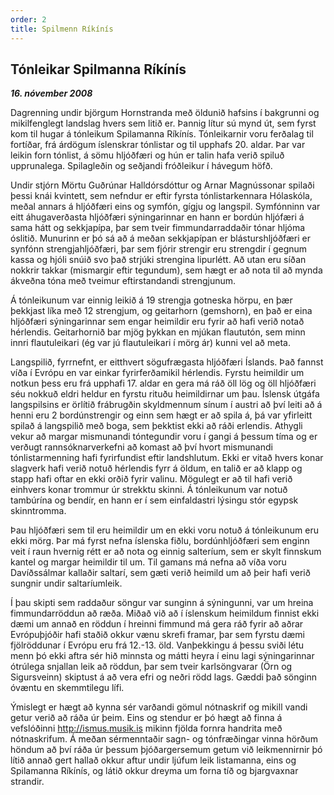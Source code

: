 ```yaml
---
order: 2
title: Spilmenn Ríkínís
---
```


## Tónleikar Spilmanna Ríkínís

***16. nóvember 2008***

Dagrenning undir björgum Hornstranda með öldunið hafsins í bakgrunni og mikilfenglegt landslag hvers sem litið er. Þannig lítur sú mynd út, sem fyrst kom til hugar á tónleikum Spilamanna Ríkínís. Tónleikarnir voru ferðalag til fortíðar, frá árdögum íslenskrar tónlistar og til upphafs 20. aldar. Þar var leikin forn tónlist, á sömu hljóðfæri og hún er talin hafa verið spiluð upprunalega. Spilagleðin og seðjandi fróðleikur í hávegum höfð.

Undir stjórn Mörtu Guðrúnar Halldórsdóttur og Arnar Magnússonar spilaði þessi knái kvintett, sem nefndur er eftir fyrsta tónlistarkennara Hólaskóla, meðal annars á hljóðfæri eins og symfón, gígju og langspil. Symfónninn var eitt áhugaverðasta hljóðfæri sýningarinnar en hann er bordún hljófæri á sama hátt og sekkjapípa, þar sem tveir fimmundarraddaðir tónar hljóma óslitið. Munurinn er þó sá að á meðan sekkjapípan er blásturshljóðfæri er synfónn strengjahljóðfæri, þar sem fjórir strengir eru strengdir í gegnum kassa og hjóli snúið svo það strjúki strengina lipurlétt. Að utan eru síðan nokkrir takkar (mismargir eftir tegundum), sem hægt er að nota til að mynda ákveðna tóna með tveimur eftirstandandi strengjunum.

Á tónleikunum var einnig leikið á 19 strengja gotneska hörpu, en þær þekkjast líka með 12 strengjum, og geitarhorn (gemshorn), en það er eina hljóðfæri sýningarinnar sem engar heimildir eru fyrir að hafi verið notað hérlendis. Geitarhornið bar mjög þykkan en mjúkan flaututón, sem minn innri flautuleikari (ég var jú flautuleikari í mörg ár) kunni vel að meta.

Langspilið, fyrrnefnt, er eitthvert sögufrægasta hljóðfæri Íslands. Það fannst víða í Evrópu en var einkar fyrirferðamikil hérlendis. Fyrstu heimildir um notkun þess eru frá upphafi 17. aldar en gera má ráð öll lög og öll hljóðfæri séu nokkuð eldri heldur en fyrstu rituðu heimildirnar um þau. Íslensk útgáfa langspilsins er örlítið frábrugðin skyldmennum sínum í austri að því leiti að á henni eru 2 bordúnstrengir og einn sem hægt er að spila á, þá var yfirleitt spilað á langspilið með boga, sem þekktist ekki að ráði erlendis. Athygli vekur að margar mismunandi tóntegundir voru í gangi á þessum tíma og er verðugt rannsóknarverkefni að komast að því hvort mismunandi tónlistarmenning hafi fyrirfundist eftir landshlutum.
Ekki er vitað hvers konar slagverk hafi verið notuð hérlendis fyrr á öldum, en talið er að klapp og stapp hafi oftar en ekki orðið fyrir valinu. Mögulegt er að til hafi verið einhvers konar trommur úr strekktu skinni. Á tónleikunum var notuð tambúrína og bendír, en hann er í sem einfaldastri lýsingu stór egypsk skinntromma.

Þau hljóðfæri sem til eru heimildir um en ekki voru notuð á tónleikunum eru ekki mörg. Þar má fyrst nefna íslenska fiðlu, bordúnhljóðfæri sem enginn veit í raun hvernig rétt er að nota og einnig salteríum, sem er skylt finnskum kantel og margar heimildir til um. Til gamans má nefna að víða voru Davíðssálmar kallaðir saltarí, sem gæti verið heimild um að þeir hafi verið sungnir undir saltaríumleik.

Í þau skipti sem raddaður söngur var sunginn á sýningunni, var um hreina fimmundarröddun að ræða. Miðað við að í íslenskum heimildum finnist ekki dæmi um annað en röddun í hreinni fimmund má gera ráð fyrir að aðrar Evrópuþjóðir hafi staðið okkur vænu skrefi framar, þar sem fyrstu dæmi fjölröddunar í Evrópu eru frá 12.-13. öld. Vanþekkingu á þessu sviði létu menn þó ekki aftra sér hið minnsta og mátti heyra í einu lagi sýningarinnar ótrúlega snjallan leik að röddun, þar sem tveir karlsöngvarar (Örn og Sigursveinn) skiptust á að vera efri og neðri rödd lags. Gæddi það sönginn óvæntu en skemmtilegu lífi.

Ýmislegt er hægt að kynna sér varðandi gömul nótnaskrif og mikill vandi getur verið að ráða úr þeim. Eins og stendur er þó hægt að finna á vefslóðinni http://ismus.musik.is mikinn fjölda fornra handrita með nótnaskrifum. Á meðan sérmenntaðir sagn- og tónfræðingar vinna hörðum höndum að því ráða úr þessum þjóðargersemum getum við leikmennirnir þó lítið annað gert hallað okkur aftur undir ljúfum leik listamanna, eins og Spilamanna Ríkínís, og látið okkur dreyma um forna tíð og bjargvaxnar strandir.

